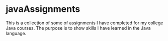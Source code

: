 # javaAssignments
This is a collection of some of assignments I have completed for my college Java courses. The purpose is to show skills I have learned in the Java language. 
